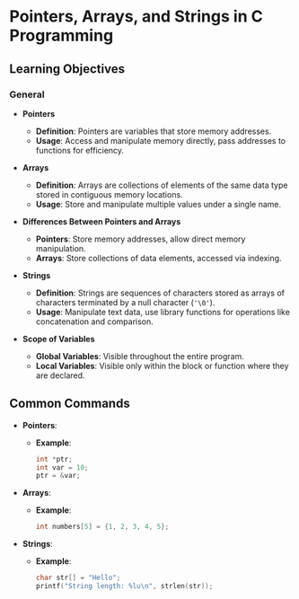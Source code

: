 # Pointers, Arrays, and Strings in C Programming

## Learning Objectives

### General

- **Pointers**
  - **Definition**: Pointers are variables that store memory addresses.
  - **Usage**: Access and manipulate memory directly, pass addresses to functions for efficiency.

- **Arrays**
  - **Definition**: Arrays are collections of elements of the same data type stored in contiguous memory locations.
  - **Usage**: Store and manipulate multiple values under a single name.

- **Differences Between Pointers and Arrays**
  - **Pointers**: Store memory addresses, allow direct memory manipulation.
  - **Arrays**: Store collections of data elements, accessed via indexing.

- **Strings**
  - **Definition**: Strings are sequences of characters stored as arrays of characters terminated by a null character (`'\0'`).
  - **Usage**: Manipulate text data, use library functions for operations like concatenation and comparison.

- **Scope of Variables**
  - **Global Variables**: Visible throughout the entire program.
  - **Local Variables**: Visible only within the block or function where they are declared.

## Common Commands

- **Pointers**:
  - **Example**:
    ```c
    int *ptr;
    int var = 10;
    ptr = &var;
    ```

- **Arrays**:
  - **Example**:
    ```c
    int numbers[5] = {1, 2, 3, 4, 5};
    ```

- **Strings**:
  - **Example**:
    ```c
    char str[] = "Hello";
    printf("String length: %lu\n", strlen(str));
    ```

